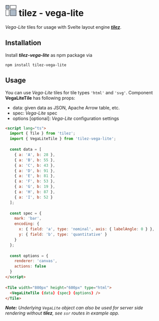 # ![Tilez-Logo](https://github.com/spren9er/tilez/blob/main/docs/images/tilez_logo.svg?raw=true) tilez - vega-lite

_Vega-Lite_ tiles for usage with Svelte layout engine [**_tilez_**](https://github.com/spren9er/tilez).


## Installation

Install **_tilez-vega-lite_** as npm package via

```
npm install tilez-vega-lite
```

## Usage

You can use _Vega-Lite_ tiles for tile types `'html'` and `'svg'`. Component **VegaLiteTile** has following props:

- data: given data as JSON, Apache Arrow table, etc.
- spec: _Vega-Lite_ spec
- options [optional]: _Vega-Lite_ configuration settings

```html
<script lang="ts">
  import { Tile } from 'tilez';
  import { VegaLiteTile } from 'tilez-vega-lite';

  const data = [
    { a: 'A', b: 28 },
    { a: 'B', b: 55 },
    { a: 'C', b: 43 },
    { a: 'D', b: 91 },
    { a: 'E', b: 81 },
    { a: 'F', b: 53 },
    { a: 'G', b: 19 },
    { a: 'H', b: 87 },
    { a: 'I', b: 52 }
  ];

  const spec = {
    mark: 'bar',
    encoding: {
      x: { field: 'a', type: 'nominal', axis: { labelAngle: 0 } },
      y: { field: 'b', type: 'quantitative' }
    }
  };

  const options = {
    renderer: 'canvas',
    actions: false
  }
</script>

<Tile width="800px" height="600px" type="html">
  <VegaLiteTile {data} {spec} {options} />
</Tile>
```

_**Note:** Underlying `VegaLite` object can also be used for server side rendering without **_tilez_**, see `ssr` routes in example app._
